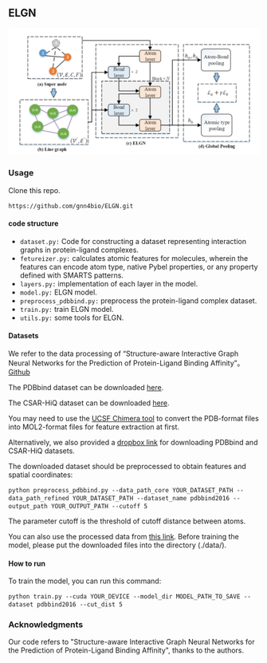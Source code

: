 ## ELGN

<p align="center">
  <img src="elgn.png" width="1000">
  <br />
</p> 

### Usage

Clone this repo.

```
https://github.com/gnn4bio/ELGN.git
```

#### code structure

- `dataset.py:` Code for constructing a dataset representing interaction graphs in protein-ligand complexes.
- `fetureizer.py:` calculates atomic features for molecules, wherein the features can encode atom type, native Pybel properties, or any property defined with SMARTS patterns.
- `layers.py:` implementation of each layer in the model.
- `model.py:` ELGN model.
- `preprocess_pdbbind.py:` preprocess the protein-ligand complex dataset.
- `train.py:` train ELGN model.
- `utils.py:` some tools for ELGN.

#### Datasets

We refer to the data processing of  “Structure-aware Interactive Graph Neural Networks for the Prediction of Protein-Ligand Binding Affinity”。[Github](https://github.com/agave233/SIGN)

The PDBbind dataset can be downloaded [here](http://pdbbind-cn.org).

The CSAR-HiQ dataset can be downloaded [here](http://www.csardock.org).

You may need to use the [UCSF Chimera tool](https://www.cgl.ucsf.edu/chimera/) to convert the PDB-format files into MOL2-format files for feature extraction at first.

Alternatively, we also provided a [dropbox link](https://www.dropbox.com/sh/2uih3c6fq37qfli/AAD-LHXSWMLAuGWzcQLk5WI3a) for downloading PDBbind and CSAR-HiQ datasets.

The downloaded dataset should be preprocessed to obtain features and spatial coordinates:

```
python preprocess_pdbbind.py --data_path_core YOUR_DATASET_PATH --data_path_refined YOUR_DATASET_PATH --dataset_name pdbbind2016 --output_path YOUR_OUTPUT_PATH --cutoff 5
```

The parameter cutoff is the threshold of cutoff distance between atoms.

You can also use the processed data from [this link](https://www.dropbox.com/sh/68vc7j5cvqo4p39/AAB_96TpzJWXw6N0zxHdsppEa). Before training the model, please put the downloaded files into the directory (./data/).

#### How to run

To train the model, you can run this command:

```
python train.py --cuda YOUR_DEVICE --model_dir MODEL_PATH_TO_SAVE --dataset pdbbind2016 --cut_dist 5 
```

### Acknowledgments

Our code refers to "Structure-aware Interactive Graph Neural Networks for the Prediction of Protein-Ligand Binding Affinity", thanks to the authors.



